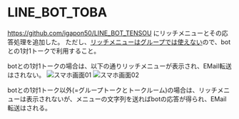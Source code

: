 # LINE_BOT_TOBA

https://github.com/igapon50/LINE_BOT_TENSOU
にリッチメニューとその応答処理を追加した。
ただし、[リッチメニューはグループでは使えない](https://teratail.com/questions/271435)ので、botとの1対1トークで利用すること。

botとの1対1トークの場合は、以下の通りリッチメニューが表示され、EMail転送はされない。
![スマホ画面01](https://user-images.githubusercontent.com/14619288/122577026-49ad6a80-d08d-11eb-8169-a4c946a18ca7.jpg)
![スマホ画面02](https://user-images.githubusercontent.com/14619288/122577061-53cf6900-d08d-11eb-990d-541553c87d54.jpg)

botとの1対1トーク以外(=グループトークとトークルーム)の場合は、リッチメニューは表示されないが、メニューの文字列を送ればbotの応答が得られ、EMail転送はされる。
